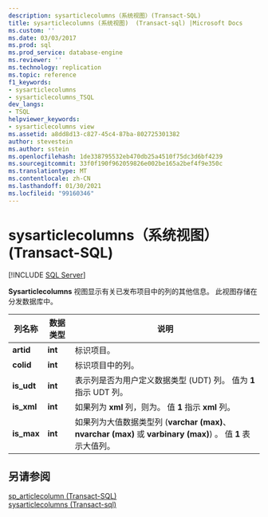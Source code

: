 ```yaml
---
description: sysarticlecolumns（系统视图）(Transact-SQL)
title: sysarticlecolumns (系统视图)  (Transact-sql) |Microsoft Docs
ms.custom: ''
ms.date: 03/03/2017
ms.prod: sql
ms.prod_service: database-engine
ms.reviewer: ''
ms.technology: replication
ms.topic: reference
f1_keywords:
- sysarticlecolumns
- sysarticlecolumns_TSQL
dev_langs:
- TSQL
helpviewer_keywords:
- sysarticlecolumns view
ms.assetid: a8dd8d13-c827-45c4-87ba-802725301382
author: stevestein
ms.author: sstein
ms.openlocfilehash: 1de338795532eb470db25a4510f75dc3d6bf4239
ms.sourcegitcommit: 33f0f190f962059826e002be165a2bef4f9e350c
ms.translationtype: MT
ms.contentlocale: zh-CN
ms.lasthandoff: 01/30/2021
ms.locfileid: "99160346"
---
```

# <a name="sysarticlecolumns-system-view-transact-sql"></a>sysarticlecolumns（系统视图）(Transact-SQL)
[!INCLUDE [SQL Server](../../includes/applies-to-version/sqlserver.md)]

  **Sysarticlecolumns** 视图显示有关已发布项目中的列的其他信息。 此视图存储在分发数据库中。  
  
|列名称|数据类型|说明|  
|-----------------|---------------|-----------------|  
|**artid**|**int**|标识项目。|  
|**colid**|**int**|标识项目中的列。|  
|**is_udt**|**int**|表示列是否为用户定义数据类型 (UDT) 列。 值为 **1** 指示 UDT 列。|  
|**is_xml**|**int**|如果列为 **xml** 列，则为。 值 **1** 指示 **xml** 列。|  
|**is_max**|**int**|如果列为大值数据类型列 (**varchar (max)**、 **nvarchar (max)** 或 **varbinary (max)**) 。 值 **1** 表示大值列。|  
  
## <a name="see-also"></a>另请参阅  
 [sp_articlecolumn (Transact-SQL)](../../relational-databases/system-stored-procedures/sp-articlecolumn-transact-sql.md)   
 [sysarticlecolumns &#40;Transact-sql&#41;](../../relational-databases/system-tables/sysarticlecolumns-transact-sql.md)  
  
  
